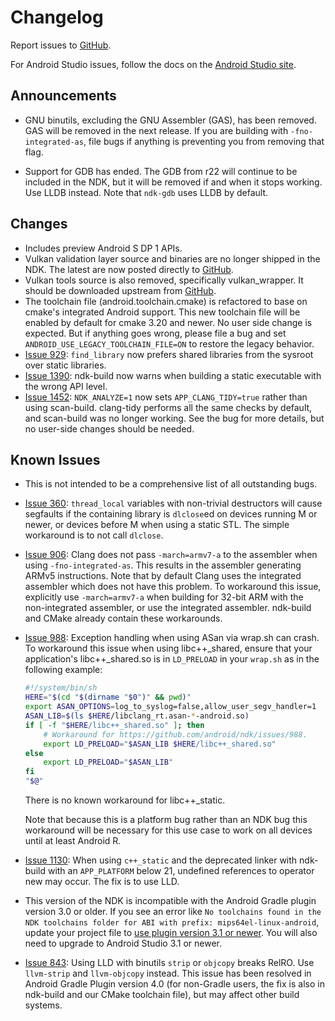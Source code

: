 # Changelog

Report issues to [GitHub].

For Android Studio issues, follow the docs on the [Android Studio site].

[GitHub]: https://github.com/android/ndk/issues
[Android Studio site]: http://tools.android.com/filing-bugs

## Announcements

* GNU binutils, excluding the GNU Assembler (GAS), has been removed. GAS will be
  removed in the next release. If you are building with `-fno-integrated-as`,
  file bugs if anything is preventing you from removing that flag.

* Support for GDB has ended. The GDB from r22 will continue to be included in
  the NDK, but it will be removed if and when it stops working. Use LLDB
  instead. Note that `ndk-gdb` uses LLDB by default.

## Changes

* Includes preview Android S DP 1 APIs.
* Vulkan validation layer source and binaries are no longer shipped in the NDK.
  The latest are now posted directly to [GitHub](https://github.com/KhronosGroup/Vulkan-ValidationLayers/releases).
* Vulkan tools source is also removed, specifically vulkan_wrapper.
  It should be downloaded upstream from [GitHub](https://github.com/KhronosGroup/Vulkan-Tools).
* The toolchain file (android.toolchain.cmake) is refactored to base on cmake's
  integrated Android support. This new toolchain file will be enabled by default
  for cmake 3.20 and newer. No user side change is expected. But if anything goes
  wrong, please file a bug and set `ANDROID_USE_LEGACY_TOOLCHAIN_FILE=ON` to
  restore the legacy behavior.
* [Issue 929]: `find_library` now prefers shared libraries from the sysroot over
  static libraries.
* [Issue 1390]: ndk-build now warns when building a static executable with the
  wrong API level.
* [Issue 1452]: `NDK_ANALYZE=1` now sets `APP_CLANG_TIDY=true` rather than using
  scan-build. clang-tidy performs all the same checks by default, and scan-build
  was no longer working. See the bug for more details, but no user-side changes
  should be needed.

[Issue 929]: https://github.com/android/ndk/issues/929
[Issue 1390]: https://github.com/android/ndk/issues/1390
[Issue 1452]: https://github.com/android/ndk/issues/1452

## Known Issues

* This is not intended to be a comprehensive list of all outstanding bugs.
* [Issue 360]: `thread_local` variables with non-trivial destructors will cause
  segfaults if the containing library is `dlclose`ed on devices running M or
  newer, or devices before M when using a static STL. The simple workaround is
  to not call `dlclose`.
* [Issue 906]: Clang does not pass `-march=armv7-a` to the assembler when using
  `-fno-integrated-as`. This results in the assembler generating ARMv5
  instructions. Note that by default Clang uses the integrated assembler which
  does not have this problem. To workaround this issue, explicitly use
  `-march=armv7-a` when building for 32-bit ARM with the non-integrated
  assembler, or use the integrated assembler. ndk-build and CMake already
  contain these workarounds.
* [Issue 988]: Exception handling when using ASan via wrap.sh can crash. To
  workaround this issue when using libc++_shared, ensure that your
  application's libc++_shared.so is in `LD_PRELOAD` in your `wrap.sh` as in the
  following example:

  ```bash
  #!/system/bin/sh
  HERE="$(cd "$(dirname "$0")" && pwd)"
  export ASAN_OPTIONS=log_to_syslog=false,allow_user_segv_handler=1
  ASAN_LIB=$(ls $HERE/libclang_rt.asan-*-android.so)
  if [ -f "$HERE/libc++_shared.so" ]; then
      # Workaround for https://github.com/android/ndk/issues/988.
      export LD_PRELOAD="$ASAN_LIB $HERE/libc++_shared.so"
  else
      export LD_PRELOAD="$ASAN_LIB"
  fi
  "$@"
   ```

  There is no known workaround for libc++_static.

  Note that because this is a platform bug rather than an NDK bug this
  workaround will be necessary for this use case to work on all devices until
  at least Android R.
* [Issue 1130]: When using `c++_static` and the deprecated linker with ndk-build
  with an `APP_PLATFORM` below 21, undefined references to operator new may
  occur. The fix is to use LLD.
* This version of the NDK is incompatible with the Android Gradle plugin
  version 3.0 or older. If you see an error like
  `No toolchains found in the NDK toolchains folder for ABI with prefix: mips64el-linux-android`,
  update your project file to [use plugin version 3.1 or newer]. You will also
  need to upgrade to Android Studio 3.1 or newer.
* [Issue 843]: Using LLD with binutils `strip` or `objcopy` breaks RelRO. Use
   `llvm-strip` and `llvm-objcopy` instead. This issue has been resolved in
   Android Gradle Plugin version 4.0 (for non-Gradle users, the fix is also in
   ndk-build and our CMake toolchain file), but may affect other build systems.

[Issue 360]: https://github.com/android/ndk/issues/360
[Issue 843]: https://github.com/android/ndk/issues/843
[Issue 906]: https://github.com/android/ndk/issues/906
[Issue 988]: https://github.com/android/ndk/issues/988
[Issue 1130]: https://github.com/android/ndk/issues/1130
[use plugin version 3.1 or newer]: https://developer.android.com/studio/releases/gradle-plugin#updating-plugin
